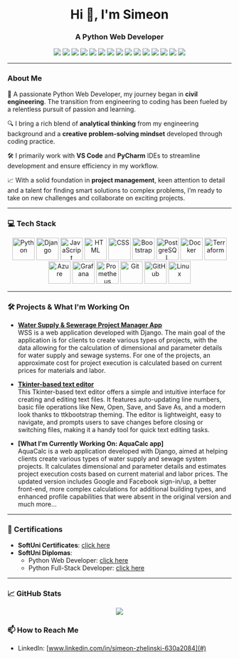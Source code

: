 <h1 align="center">Hi 👋, I'm Simeon</h1>
<h3 align="center">A Python Web Developer</h3>

<p align="center">
  <img src="https://img.shields.io/badge/Python-3776AB?style=for-the-badge&logo=python&logoColor=white" />
  <img src="https://img.shields.io/badge/Django-092E20?style=for-the-badge&logo=django&logoColor=white" />
  <img src="https://img.shields.io/badge/JavaScript-F7DF1E?style=for-the-badge&logo=javascript&logoColor=black" />
  <img src="https://img.shields.io/badge/HTML-E34F26?style=for-the-badge&logo=html5&logoColor=white" />
  <img src="https://img.shields.io/badge/CSS-1572B6?style=for-the-badge&logo=css3&logoColor=white" />
  <img src="https://img.shields.io/badge/PostgreSQL-316192?style=for-the-badge&logo=postgresql&logoColor=white" />
  <img src="https://img.shields.io/badge/Bootstrap-563D7C?style=for-the-badge&logo=bootstrap&logoColor=white" />
  <img src="https://img.shields.io/badge/Docker-2496ED?style=for-the-badge&logo=docker&logoColor=white" />
  <img src="https://img.shields.io/badge/Terraform-7B42BC?style=for-the-badge&logo=terraform&logoColor=white" />
  <img src="https://img.shields.io/badge/Azure-0078D4?style=for-the-badge&logo=microsoft-azure&logoColor=white" />
  <img src="https://img.shields.io/badge/Grafana-F46800?style=for-the-badge&logo=grafana&logoColor=white" />
  <img src="https://img.shields.io/badge/Prometheus-E6522C?style=for-the-badge&logo=prometheus&logoColor=white" />
  <img src="https://img.shields.io/badge/Git-F05032?style=for-the-badge&logo=git&logoColor=white" />
  <img src="https://img.shields.io/badge/GitHub-181717?style=for-the-badge&logo=github&logoColor=white" />
  <img src="https://img.shields.io/badge/Linux-FCC624?style=for-the-badge&logo=linux&logoColor=black" />
</p>

---

### About Me

🚀 A passionate Python Web Developer, my journey began in **civil engineering**. The transition from engineering to coding has been fueled by a relentless pursuit of passion and learning.

🔍 I bring a rich blend of **analytical thinking** from my engineering background and a **creative problem-solving mindset** developed through coding practice.

🛠️ I primarily work with **VS Code** and **PyCharm** IDEs to streamline development and ensure efficiency in my workflow.

📈 With a solid foundation in **project management**, keen attention to detail and a talent for finding smart solutions to complex problems, I’m ready to take on new challenges and collaborate on exciting projects.

---

### 💻 Tech Stack

<p align="center">
  <img src="https://cdn.jsdelivr.net/gh/devicons/devicon/icons/python/python-original.svg" alt="Python" width="50" height="50" />
  <img src="https://cdn.jsdelivr.net/gh/devicons/devicon/icons/django/django-original.svg" alt="Django" width="50" height="50" />
  <img src="https://cdn.jsdelivr.net/gh/devicons/devicon/icons/javascript/javascript-original.svg" alt="JavaScript" width="50" height="50" />
  <img src="https://cdn.jsdelivr.net/gh/devicons/devicon/icons/html5/html5-original.svg" alt="HTML" width="50" height="50" />
  <img src="https://cdn.jsdelivr.net/gh/devicons/devicon/icons/css3/css3-original.svg" alt="CSS" width="50" height="50" />
  <img src="https://cdn.jsdelivr.net/gh/devicons/devicon/icons/bootstrap/bootstrap-plain.svg" alt="Bootstrap" width="50" height="50" />
  <img src="https://cdn.jsdelivr.net/gh/devicons/devicon/icons/postgresql/postgresql-original.svg" alt="PostgreSQL" width="50" height="50" />
  <img src="https://cdn.jsdelivr.net/gh/devicons/devicon/icons/docker/docker-original.svg" alt="Docker" width="50" height="50" />
  <img src="https://cdn.jsdelivr.net/gh/devicons/devicon/icons/terraform/terraform-original.svg" alt="Terraform" width="50" height="50" />
  <img src="https://cdn.jsdelivr.net/gh/devicons/devicon/icons/azure/azure-original.svg" alt="Azure" width="50" height="50" />
  <img src="https://cdn.jsdelivr.net/gh/devicons/devicon/icons/grafana/grafana-original.svg" alt="Grafana" width="50" height="50" />
  <img src="https://cdn.jsdelivr.net/gh/devicons/devicon/icons/prometheus/prometheus-original.svg" alt="Prometheus" width="50" height="50" />
  <img src="https://cdn.jsdelivr.net/gh/devicons/devicon/icons/git/git-original.svg" alt="Git" width="50" height="50" />
  <img src="https://cdn.jsdelivr.net/gh/devicons/devicon/icons/github/github-original.svg" alt="GitHub" width="50" height="50" />
  <img src="https://cdn.jsdelivr.net/gh/devicons/devicon/icons/linux/linux-original.svg" alt="Linux" width="50" height="50" />
</p>

---

### 🛠️ Projects & What I'm Working On

- **[Water Supply & Sewerage Project Manager App](https://github.com/SimeonZhelinski/wss_app)**  
  WSS is a web application developed with Django. The main goal of the application is for clients to create various types of projects, with the data allowing for the calculation of dimensional and parameter details for water supply and sewage systems. For one of the projects, an approximate cost for project execution is calculated based on current prices for materials and labor.

- **[Tkinter-based text editor](https://github.com/SimeonZhelinski/Tkinter-text-editor)**  
This Tkinter-based text editor offers a simple and intuitive interface for creating and editing text files. It features auto-updating line numbers, basic file operations like New, Open, Save, and Save As, and a modern look thanks to ttkbootstrap theming. The editor is lightweight, easy to navigate, and prompts users to save changes before closing or switching files, making it a handy tool for quick text editing tasks.

- **[What I'm Currently Working On: AquaCalc app]**  
AquaCalc is a web application developed with Django, aimed at helping clients create various types of water supply and sewage system projects. It calculates dimensional and parameter details and estimates project execution costs based on current material and labor prices. The updated version includes Google and Facebook sign-in/up, a better front-end, more complex calculations for additional building types, and enhanced profile capabilities that were absent in the original version and much more...

---

### 📜 Certifications

- **SoftUni Certificates**: [click here](#)
- **SoftUni Diplomas**: 
  - Python Web Developer: [click here](#) 
  - Python Full-Stack Developer: [click here](#)

---

### 📈 GitHub Stats

<p align="center">
  <img src="https://github-readme-streak-stats.herokuapp.com/?user=SimeonZhelinski&theme=radical" />
</p>

### 📫 How to Reach Me

- LinkedIn: [www.linkedin.com/in/simeon-zhelinski-630a2084](#)
